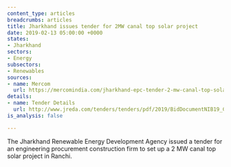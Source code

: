 ```yaml
---
content_type: articles
breadcrumbs: articles
title: Jharkhand issues tender for 2MW canal top solar project
date: 2019-02-13 05:00:00 +0000
states:
- Jharkhand
sectors:
- Energy
subsectors:
- Renewables
sources:
- name: Mercom
  url: https://mercomindia.com/jharkhand-epc-tender-2-mw-canal-top-solar/
details:
- name: Tender Details
  url: http://www.jreda.com/tenders/tenders/pdf/2019/BidDocumentNIB19_CANALTOP.pdf
is_analysis: false

---
```

The Jharkhand Renewable Energy Development Agency issued a tender for an engineering procurement construction firm to set up a 2 MW canal top solar project in Ranchi.